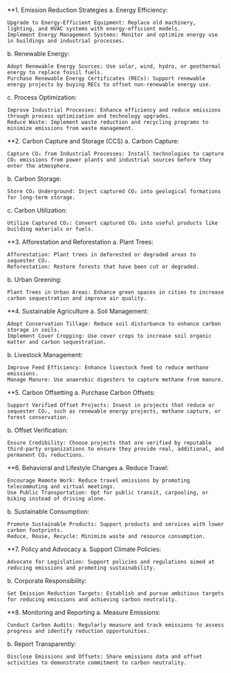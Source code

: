 **1. Emission Reduction Strategies
a. Energy Efficiency:

    Upgrade to Energy-Efficient Equipment: Replace old machinery, lighting, and HVAC systems with energy-efficient models.
    Implement Energy Management Systems: Monitor and optimize energy use in buildings and industrial processes.

b. Renewable Energy:

    Adopt Renewable Energy Sources: Use solar, wind, hydro, or geothermal energy to replace fossil fuels.
    Purchase Renewable Energy Certificates (RECs): Support renewable energy projects by buying RECs to offset non-renewable energy use.

c. Process Optimization:

    Improve Industrial Processes: Enhance efficiency and reduce emissions through process optimization and technology upgrades.
    Reduce Waste: Implement waste reduction and recycling programs to minimize emissions from waste management.

**2. Carbon Capture and Storage (CCS)
a. Carbon Capture:

    Capture CO₂ from Industrial Processes: Install technologies to capture CO₂ emissions from power plants and industrial sources before they enter the atmosphere.

b. Carbon Storage:

    Store CO₂ Underground: Inject captured CO₂ into geological formations for long-term storage.

c. Carbon Utilization:

    Utilize Captured CO₂: Convert captured CO₂ into useful products like building materials or fuels.

**3. Afforestation and Reforestation
a. Plant Trees:

    Afforestation: Plant trees in deforested or degraded areas to sequester CO₂.
    Reforestation: Restore forests that have been cut or degraded.

b. Urban Greening:

    Plant Trees in Urban Areas: Enhance green spaces in cities to increase carbon sequestration and improve air quality.

**4. Sustainable Agriculture
a. Soil Management:

    Adopt Conservation Tillage: Reduce soil disturbance to enhance carbon storage in soils.
    Implement Cover Cropping: Use cover crops to increase soil organic matter and carbon sequestration.

b. Livestock Management:

    Improve Feed Efficiency: Enhance livestock feed to reduce methane emissions.
    Manage Manure: Use anaerobic digesters to capture methane from manure.

**5. Carbon Offsetting
a. Purchase Carbon Offsets:

    Support Verified Offset Projects: Invest in projects that reduce or sequester CO₂, such as renewable energy projects, methane capture, or forest conservation.

b. Offset Verification:

    Ensure Credibility: Choose projects that are verified by reputable third-party organizations to ensure they provide real, additional, and permanent CO₂ reductions.

**6. Behavioral and Lifestyle Changes
a. Reduce Travel:

    Encourage Remote Work: Reduce travel emissions by promoting telecommuting and virtual meetings.
    Use Public Transportation: Opt for public transit, carpooling, or biking instead of driving alone.

b. Sustainable Consumption:

    Promote Sustainable Products: Support products and services with lower carbon footprints.
    Reduce, Reuse, Recycle: Minimize waste and resource consumption.

**7. Policy and Advocacy
a. Support Climate Policies:

    Advocate for Legislation: Support policies and regulations aimed at reducing emissions and promoting sustainability.

b. Corporate Responsibility:

    Set Emission Reduction Targets: Establish and pursue ambitious targets for reducing emissions and achieving carbon neutrality.

**8. Monitoring and Reporting
a. Measure Emissions:

    Conduct Carbon Audits: Regularly measure and track emissions to assess progress and identify reduction opportunities.

b. Report Transparently:

    Disclose Emissions and Offsets: Share emissions data and offset activities to demonstrate commitment to carbon neutrality.

